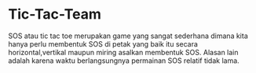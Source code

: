 # Tic-Tac-Team
SOS atau tic tac toe merupakan game yang sangat sederhana dimana kita hanya perlu membentuk SOS di petak yang baik itu secara horizontal,vertikal maupun miring asalkan membentuk SOS. Alasan lain adalah karena waktu berlangsungnya permainan SOS relatif tidak lama.
